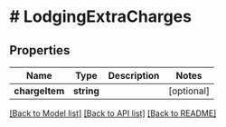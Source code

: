 # # LodgingExtraCharges

## Properties

Name | Type | Description | Notes
------------ | ------------- | ------------- | -------------
**chargeItem** | **string** |  | [optional] 

[[Back to Model list]](../../README.md#documentation-for-models) [[Back to API list]](../../README.md#documentation-for-api-endpoints) [[Back to README]](../../README.md)


